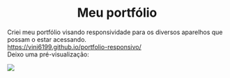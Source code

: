 <h1 align="center">Meu portfólio</h1>

Criei meu portfólio visando responsividade para os diversos aparelhos que possam o estar acessando.<br>
<a src="https://vini6199.github.io/portfolio-responsivo/">https://vini6199.github.io/portfolio-responsivo/</a>
<br>
Deixo uma pré-visualização:

<img align="center" src="https://github.com/Vini6199/portfolio-responsivo/assets/140624273/44570ebd-587f-41b3-a133-78bf6bd73b64"></img>

